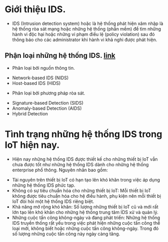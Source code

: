 # Giới thiệu IDS.
- IDS (Intrusion detection system) hoặc là hệ thống phát hiện xâm nhập là hệ thống ròa sát mạng hoặc những hệ thống (phần mềm) để tìm những hành vi độc hại hoặc những vi phạm điều lệ (policy violation) sau đó thông báo cho các administrator khi hành vi khả nghi được phát hiện.

## Phận loại những hệ thống IDS. [link](https://www.stamus-networks.com/ids-detection-types#:~:text=What%20are%20the%20two%20main,points%20within%20a%20computer%20network.)
* Phân loại bởi nguồn thông tin.
- Network-based IDS (NIDS)
- Host-based IDS (HIDS)
* Phân loại bởi phương pháp ròa sát.
- Signature-based Detection (SIDS)
- Anomaly-based Detection (AIDS)
- Hybrid Detection

# Tình trạng những hệ thống IDS trong IoT hiện nay.
* Hiện nay những hệ thống IDS được thiết kế cho những thiết bị IoT vẫn chưa được tốt như những hệ thống IDS dành cho những hệ thống enterprise phổ thông. Nguyên nhân bao gồm:
- Tài nguyên trên thiết bị IoT có hạn tạo lên khó khăn trong việc áp dụng những hệ thống IDS phức tạp.
- Không có sự tiêu chuẩn hóa cho những thiết bị IoT: Mỗi thiết bị IoT không được tiêu chuẩn hóa cho hệ điều hành, phụ kiện nên mỗi thiết bị IoT đòi hỏi một hệ thống IDS riêng biệt.
- Khả năng mở rộng khó khăn: Số lượng những thiết bị IoT cũ và mới rất lớn tạo lên khó khăn cho những hệ thống trung tâm IDS xử và quản lý.
- Những cuộc tấn công không-ngày và đang phát triển: Những hệ thống IDS truyền thống rất yếu trong việc phát hiện những cuộc tấn công thể loại mới, không biết hoặc những cuộc tấn công không-ngày. Trong đó số lượng những cuộc tấn công này ngày càng tăng.